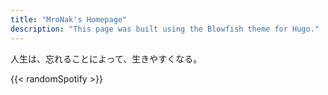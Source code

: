 ```yaml
---
title: "MroNak's Homepage"
description: "This page was built using the Blowfish theme for Hugo."
---
```


人生は、忘れることによって、生きやすくなる。

{{< randomSpotify >}}